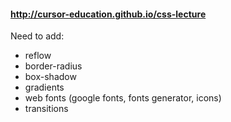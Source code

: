 #### http://cursor-education.github.io/css-lecture

Need to add:
- reflow
- border-radius
- box-shadow
- gradients
- web fonts (google fonts, fonts generator, icons)
- transitions
